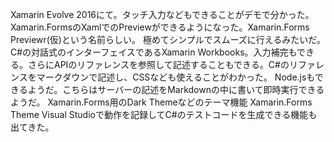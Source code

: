Xamarin Evolve 2016にて。タッチ入力などもできることがデモで分かった。
Xamarin.FormsのXamlでのPreviewができるようになった。Xamarin.Forms Previewr(仮)という名前らしい。
極めてシンプルでスムーズに行えるみたいだ。
C#の対話式のインターフェイスであるXamarin Workbooks。入力補完もできる。さらにAPIのリファレンスを参照して記述することもできる。C#のリファレンスをマークダウンで記述し、CSSなども使えることがわかった。
Node.jsもできるようだ。こちらはサーバーの記述をMarkdownの中に書いて即時実行できるようだ。
Xamarin.Forms用のDark Themeなどのテーマ機能 Xamarin.Forms Theme
Visual Studioで動作を記録してC#のテストコードを生成できる機能も出てきた。
